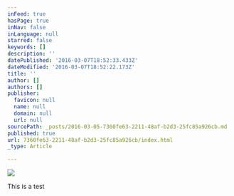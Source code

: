 ```yaml
---
inFeed: true
hasPage: true
inNav: false
inLanguage: null
starred: false
keywords: []
description: ''
datePublished: '2016-03-07T18:52:33.433Z'
dateModified: '2016-03-07T18:52:22.173Z'
title: ''
author: []
authors: []
publisher:
  favicon: null
  name: null
  domain: null
  url: null
sourcePath: _posts/2016-03-05-7360fe63-2211-48af-b2d3-25fc85a926cb.md
published: true
url: 7360fe63-2211-48af-b2d3-25fc85a926cb/index.html
_type: Article

---
```

![](https://the-grid-user-content.s3-us-west-2.amazonaws.com/586833ad-9261-4074-a8ec-068323c07c61.jpg)

This is a test